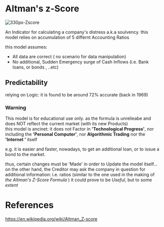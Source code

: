 # Altman's z-Score 

![330px-Zscore](https://user-images.githubusercontent.com/20923018/144329325-06c5f0ae-5c47-49c6-93e6-bae7d1eea3e3.jpg)

An Indicator for calculating a company's distress a.k.a soulvency. 
this model relies on accumulation of  5 differnt Accounting Ratios 


this model assumes:
-  All data are correct ( no scenario for data manipulation) 
-  No additional, Sudden Emergency surge of Cash Inflows (i.e. Bank loans, or bonds , ..etc)

## Predictability 
relying on Logic: it is  found to be around 72% accurate (back in 1969)


###  Warning 
This model is for educational use only.
as the formula is unrelieabe and does NOT reflect the current market (with its new Products)  
this model is ancinet: it does not Factor in **'Technological Progress'**, nor  including the **'Personal Computer'**, nor **Algorithmic Trading** nor the **'Internet '** itself

e.g. it is easier and faster, nowadays, to get an additional loan, or to issue a bond to the market.

thus, certain changes must be 'Made' in order to Update the model itself...
on the other hand, the Creditor may ask the company in question for additional information: i.e. ratios (similar to the one used in the making of _the Altman's Z-Score Formula_ )
 it could prove to be _Useful_, but to some _extent_
 
# References
https://en.wikipedia.org/wiki/Altman_Z-score
